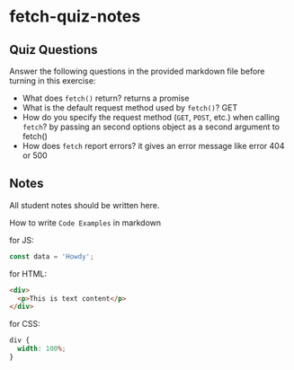 # fetch-quiz-notes

## Quiz Questions

Answer the following questions in the provided markdown file before turning in this exercise:

- What does `fetch()` return?
  returns a promise
- What is the default request method used by `fetch()`?
  GET
- How do you specify the request method (`GET`, `POST`, etc.) when calling `fetch`?
  by passing an second options object as a second argument to fetch()
- How does `fetch` report errors?
  it gives an error message like error 404 or 500

## Notes

All student notes should be written here.

How to write `Code Examples` in markdown

for JS:

```javascript
const data = 'Howdy';
```

for HTML:

```html
<div>
  <p>This is text content</p>
</div>
```

for CSS:

```css
div {
  width: 100%;
}
```
